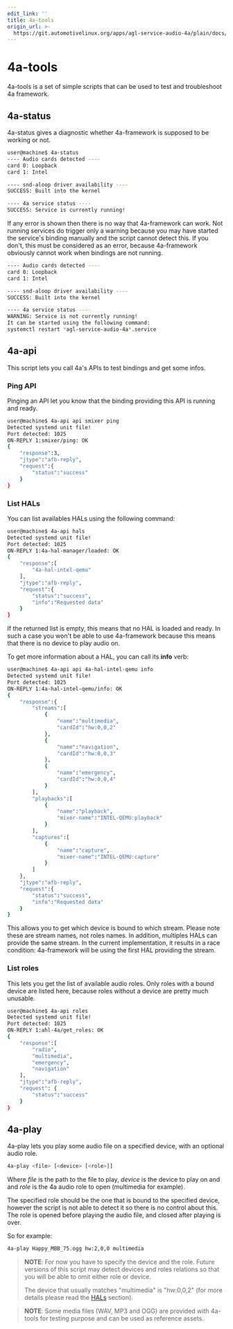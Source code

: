 ```yaml
---
edit_link: ''
title: 4a-tools
origin_url: >-
  https://git.automotivelinux.org/apps/agl-service-audio-4a/plain/docs/high-level-api/TipsAndTricks/4aTools.md?h=halibut
---
```


<!-- WARNING: This file is generated by fetch_docs.js using /home/boron/Documents/AGL/docs-webtemplate/site/_data/tocs/apis_services/halibut/agl-service-audio-4a-developer-guides-api-services-book.yml -->

# 4a-tools

4a-tools is a set of simple scripts that can be used to test and troubleshoot
4a framework.

## 4a-status

4a-status gives a diagnostic whether 4a-framework is supposed to be working or
not.

```bash
user@machine$ 4a-status
---- Audio cards detected ----
card 0: Loopback
card 1: Intel

---- snd-aloop driver availability ----
SUCCESS: Built into the kernel

---- 4a service status ----
SUCCESS: Service is currently running!
```

If any error is shown then there is no way that 4a-framework can work.
Not running services do trigger only a warning because you may have started the
service's binding manually and the script cannot detect this.
If you don't, this must be considered as an error, because 4a-framework
obviously cannot work when bindings are not running.

```bash
---- Audio cards detected ----
card 0: Loopback
card 1: Intel

---- snd-aloop driver availability ----
SUCCESS: Built into the kernel

---- 4a service status ----
WARNING: Service is not currently running!
It can be started using the following command:
systemctl restart *agl-service-audio-4a*.service
```

## 4a-api

This script lets you call 4a's APIs to test bindings and get some infos.

### Ping API

Pinging an API let you know that the binding providing this API is running and
ready.

```bash
user@machine$ 4a-api api smixer ping
Detected systemd unit file!
Port detected: 1025
ON-REPLY 1:smixer/ping: OK
{
    "response":3,
    "jtype":"afb-reply",
    "request":{
        "status":"success"
    }
}
```

### List HALs

You can list availables HALs using the following command:

```bash
user@machine$ 4a-api hals
Detected systemd unit file!
Port detected: 1025
ON-REPLY 1:4a-hal-manager/loaded: OK
{
    "response":[
        "4a-hal-intel-qemu"
    ],
    "jtype":"afb-reply",
    "request":{
        "status":"success",
        "info":"Requested data"
    }
}
```

If the returned list is empty, this means that no HAL is loaded and ready. In
such a case you won't be able to use 4a-framework because this means that there
is no device to play audio on.

To get more information about a HAL, you can call its **info** verb:

```bash
user@machine$ 4a-api api 4a-hal-intel-qemu info
Detected systemd unit file!
Port detected: 1025
ON-REPLY 1:4a-hal-intel-qemu/info: OK
{
    "response":{
        "streams":[
            {
                "name":"multimedia",
                "cardId":"hw:0,0,2"
            },
            {
                "name":"navigation",
                "cardId":"hw:0,0,3"
            },
            {
                "name":"emergency",
                "cardId":"hw:0,0,4"
            }
        ],
        "playbacks":[
            {
                "name":"playback",
                "mixer-name":"INTEL-QEMU:playback"
            }
        ],
        "captures":[
            {
                "name":"capture",
                "mixer-name":"INTEL-QEMU:capture"
            }
        ]
    },
    "jtype":"afb-reply",
    "request":{
        "status":"success",
        "info":"Requested data"
    }
}
```

This allows you to get which device is bound to which stream.
Please note these are stream names, not roles names.
In addition, multiples HALs can provide the same stream.
In the current implementation, it results in a race condition: 4a-framework
will be using the first HAL providing the stream.

### List roles

This lets you get the list of available audio roles.
Only roles with a bound device are listed here, because roles without a device
are pretty much unusable.

```bash
user@machine$ 4a-api roles
Detected systemd unit file!
Port detected: 1025
ON-REPLY 1:ahl-4a/get_roles: OK
{
    "response":[
        "radio",
        "multimedia",
        "emergency",
        "navigation"
    ],
    "jtype":"afb-reply",
    "request": {
        "status":"success"
    }
}
```

## 4a-play

4a-play lets you play some audio file on a specified device, with an optional
audio role.

```bash
4a-play <file> [<device> [<role>]]
```

Where *file* is the path to the file to play, *device* is the device to play on
and and *role* is the 4a audio role to open (multimedia for example).

The specified role should be the one that is bound to the specified device,
however the script is not able to detect it so there is no control about this.
The role is opened before playing the audio file, and closed after playing is
over.

So for example:

```bash
4a-play Happy_MBB_75.ogg hw:2,0,0 multimedia
```

>**NOTE**: For now you have to specify the device and the role. Future versions
>of this script may detect devices and roles relations so that you will be able
>to omit either role or device.
>
>The device that usually matches "multimedia" is "hw:0,0,2" (for more details
>please read the [HALs](HALs.html) section).

>**NOTE**: Some media files (WAV, MP3 and OGG) are provided with 4a-tools for
>testing purpose and can be used as reference assets. 
